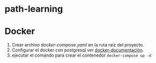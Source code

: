 # path-learning

# Docker
  1. Crear archivo *docker-compose.yaml* en la ruta raíz del proyecto. 
  2. Configurar el docker con postgresql ver [docker-documentación](https://hub.docker.com/_/postgres).
  3. ejecutar el comando para crear el contenedor `docker-compose up -d`
